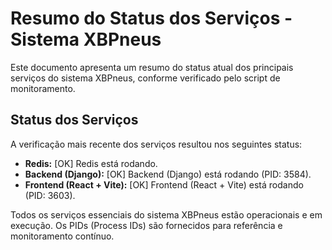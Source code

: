 # Resumo do Status dos Serviços - Sistema XBPneus

Este documento apresenta um resumo do status atual dos principais serviços do sistema XBPneus, conforme verificado pelo script de monitoramento.

## Status dos Serviços

A verificação mais recente dos serviços resultou nos seguintes status:

*   **Redis:** [OK] Redis está rodando.
*   **Backend (Django):** [OK] Backend (Django) está rodando (PID: 3584).
*   **Frontend (React + Vite):** [OK] Frontend (React + Vite) está rodando (PID: 3603).

Todos os serviços essenciais do sistema XBPneus estão operacionais e em execução. Os PIDs (Process IDs) são fornecidos para referência e monitoramento contínuo.
